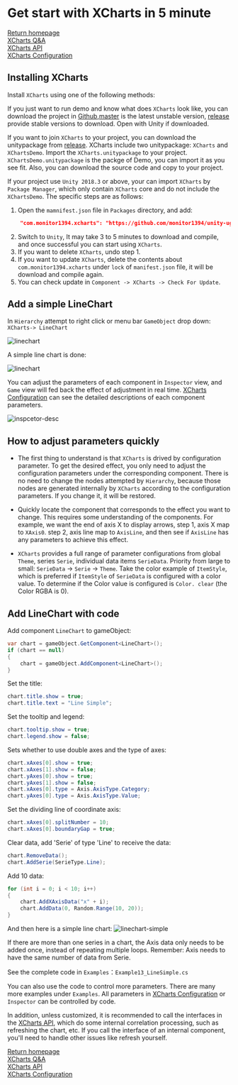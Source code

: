 # Get start with XCharts in 5 minute

[Return homepage](https://github.com/monitor1394/unity-ugui-XCharts)  
[XCharts Q&A](https://github.com/monitor1394/unity-ugui-XCharts/blob/master/Assets/XCharts/Documentation/xcharts-questions-and-answers-EN.md)  
[XCharts API](https://github.com/monitor1394/unity-ugui-XCharts/blob/master/Assets/XCharts/Documentation/xcharts-api-EN.md)  
[XCharts Configuration](https://github.com/monitor1394/unity-ugui-XCharts/blob/master/Assets/XCharts/Documentation/xcharts-configuration-EN.md)

## Installing XCharts

Install `XCharts` using one of the following methods:

If you just want to run demo and know what does `XCharts` look like, you can download the project in [Github](https://github.com/monitor1394/unity-ugui-XCharts),[master](https://github.com/monitor1394/unity-ugui-XCharts/archive/master.zip) is the latest unstable version, [release](https://github.com/monitor1394/unity-ugui-XCharts/releases) provide stable versions to download. Open with Unity if downloaded.

If you want to join `XCharts` to your project, you can download the unitypackage from [release](https://github.com/monitor1394/unity-ugui-XCharts/releases). XCharts include two unitypackage: `XCharts` and `XChartsDemo`. Import the `XCharts.unitypackage` to your project. `XChartsDemo.unitypackage` is the packge of Demo, you can import it as you see fit. Also, you can download the source code and copy to your project.

If your project use `Unity 2018.3` or above, your can import `XCharts` by `Package Manager`, which only contain `XCharts` core and do not include the `XChartsDemo`. The specific steps are as follows:

1. Open the `mamnifest.json` file in `Packages` directory, and add:
``` json
    "com.monitor1394.xcharts": "https://github.com/monitor1394/unity-ugui-XCharts.git#package",
```
2. Switch to `Unity`, It may take 3 to 5 minutes to download and compile, and once successful you can start using `XCharts`.
3. If you want to delete `XCharts`, undo step 1.
4. If you want to update `XCharts`, delete the contents about `com.monitor1394.xcharts` under `lock` of `manifest.json` file, it will be download and compile again.
5. You can check update in `Component -> XCharts -> Check For Update`.

## Add a simple LineChart

In `Hierarchy` attempt to right click or menu bar `GameObject` drop down: `XCharts-> LineChart`

![linechart](screenshot/op_addchart.png)

A simple line chart is done:

![linechart](screenshot/linechart.png)

You can adjust the parameters of each component in `Inspector` view, and `Game` view will fed back the effect of adjustment in real time. [XCharts Configuration](xcharts-configuration-EN.md) can see the detailed descriptions of each component parameters.

![inspcetor-desc](screenshot/inpsector-desc.png)

## How to adjust parameters quickly

* The first thing to understand is that `XCharts` is drived by configuration parameter. To get the desired effect, you only need to adjust the configuration parameters under the corresponding component. There is no need to change the nodes attempted by `Hierarchy`, because those nodes are generated internally by `XCharts` according to the configuration parameters. If you change it, it will be restored.

* Quickly locate the component that corresponds to the effect you want to change. This requires some understanding of the components. For example, we want the end of axis X to display arrows, step 1, axis X map to `XAxis0`. step 2, axis line map to `AxisLine`, and then see if `AxisLine` has any parameters to achieve this effect.

* `XCharts` provides a full range of parameter configurations from global `Theme`, series `Serie`, individual data items `SerieData`. Priority from large to small: `SerieData` -> `Serie` -> `Theme`. Take the color example of `ItemStyle`, which is preferred if `ItemStyle` of `SerieData` is configured with a color value. To determine if the Color value is configured is `Color. clear` (the Color RGBA is 0).

## Add LineChart with code

Add component `LineChart` to gameObject:

```C#
var chart = gameObject.GetComponent<LineChart>();
if (chart == null)
{
    chart = gameObject.AddComponent<LineChart>();
}
```

Set the title:

```C#
chart.title.show = true;
chart.title.text = "Line Simple";
```

Set the tooltip and legend:

```C#
chart.tooltip.show = true;
chart.legend.show = false;
```

Sets whether to use double axes and the type of axes:

```C#
chart.xAxes[0].show = true;
chart.xAxes[1].show = false;
chart.yAxes[0].show = true;
chart.yAxes[1].show = false;
chart.xAxes[0].type = Axis.AxisType.Category;
chart.yAxes[0].type = Axis.AxisType.Value;
```

Set the dividing line of coordinate axis:

```C#
chart.xAxes[0].splitNumber = 10;
chart.xAxes[0].boundaryGap = true;
```

Clear data, add 'Serie' of type 'Line' to receive the data:

```C#
chart.RemoveData();
chart.AddSerie(SerieType.Line);
```

Add 10 data:

```C#
for (int i = 0; i < 10; i++)
{
    chart.AddXAxisData("x" + i);
    chart.AddData(0, Random.Range(10, 20));
}
```

And then here is a simple line chart:
![linechart-simple](screenshot/linechart-simple.png)

If there are more than one series in a chart, the Axis data only needs to be added once, instead of repeating multiple loops. Remember: Axis needs to have the same number of data from Serie.

See the complete code in `Examples`：`Example13_LineSimple.cs`  

You can also use the code to control more parameters. There are many more examples under `Examples`. All parameters in [XCharts Configuration](xcharts-configuration-EN.md) or `Inspector` can be controlled by code.

In addition, unless customized, it is recommended to call the interfaces in the [XCharts API](https://github.com/monitor1394/unity-ugui-XCharts/blob/master/Assets/XCharts/Documentation/xcharts-api-EN.md), which do some internal correlation processing, such as refreshing the chart, etc. If you call the interface of an internal component, you'll need to handle other issues like refresh yourself.

[Return homepage](https://github.com/monitor1394/unity-ugui-XCharts)  
[XCharts Q&A](https://github.com/monitor1394/unity-ugui-XCharts/blob/master/Assets/XCharts/Documentation/xcharts-questions-and-answers-EN.md)  
[XCharts API](https://github.com/monitor1394/unity-ugui-XCharts/blob/master/Assets/XCharts/Documentation/xcharts-api-EN.md)  
[XCharts Configuration](https://github.com/monitor1394/unity-ugui-XCharts/blob/master/Assets/XCharts/Documentation/xcharts-configuration-EN.md)
